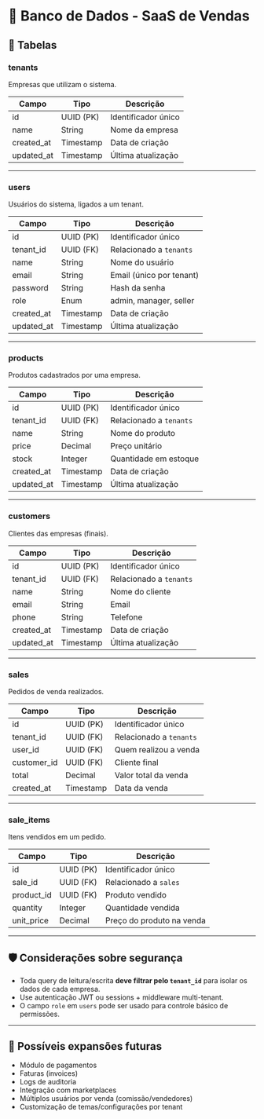 # 📘 Banco de Dados - SaaS de Vendas

## 🧱 Tabelas

### tenants
Empresas que utilizam o sistema.


| Campo        | Tipo       | Descrição               |
|--------------|------------|-------------------------|
| id           | UUID (PK)  | Identificador único     |
| name         | String     | Nome da empresa         |
| created_at   | Timestamp  | Data de criação         |
| updated_at   | Timestamp  | Última atualização      |

---

### users
Usuários do sistema, ligados a um tenant.

| Campo        | Tipo       | Descrição               |
|--------------|------------|-------------------------|
| id           | UUID (PK)  | Identificador único     |
| tenant_id    | UUID (FK)  | Relacionado a `tenants` |
| name         | String     | Nome do usuário         |
| email        | String     | Email (único por tenant)|
| password     | String     | Hash da senha           |
| role         | Enum       | admin, manager, seller  |
| created_at   | Timestamp  | Data de criação         |
| updated_at   | Timestamp  | Última atualização      |

---

### products
Produtos cadastrados por uma empresa.

| Campo        | Tipo       | Descrição               |
|--------------|------------|-------------------------|
| id           | UUID (PK)  | Identificador único     |
| tenant_id    | UUID (FK)  | Relacionado a `tenants` |
| name         | String     | Nome do produto         |
| price        | Decimal    | Preço unitário          |
| stock        | Integer    | Quantidade em estoque   |
| created_at   | Timestamp  | Data de criação         |
| updated_at   | Timestamp  | Última atualização      |

---

### customers
Clientes das empresas (finais).

| Campo        | Tipo       | Descrição               |
|--------------|------------|-------------------------|
| id           | UUID (PK)  | Identificador único     |
| tenant_id    | UUID (FK)  | Relacionado a `tenants` |
| name         | String     | Nome do cliente         |
| email        | String     | Email                   |
| phone        | String     | Telefone                |
| created_at   | Timestamp  | Data de criação         |
| updated_at   | Timestamp  | Última atualização      |

---

### sales
Pedidos de venda realizados.

| Campo        | Tipo       | Descrição               |
|--------------|------------|-------------------------|
| id           | UUID (PK)  | Identificador único     |
| tenant_id    | UUID (FK)  | Relacionado a `tenants` |
| user_id      | UUID (FK)  | Quem realizou a venda   |
| customer_id  | UUID (FK)  | Cliente final           |
| total        | Decimal    | Valor total da venda    |
| created_at   | Timestamp  | Data da venda           |

---

### sale_items
Itens vendidos em um pedido.

| Campo        | Tipo       | Descrição                   |
|--------------|------------|-----------------------------|
| id           | UUID (PK)  | Identificador único         |
| sale_id      | UUID (FK)  | Relacionado a `sales`       |
| product_id   | UUID (FK)  | Produto vendido             |
| quantity     | Integer    | Quantidade vendida          |
| unit_price   | Decimal    | Preço do produto na venda   |

---

## 🛡️ Considerações sobre segurança

- Toda query de leitura/escrita **deve filtrar pelo `tenant_id`** para isolar os dados de cada empresa.
- Use autenticação JWT ou sessions + middleware multi-tenant.
- O campo `role` em `users` pode ser usado para controle básico de permissões.

---

## 🔮 Possíveis expansões futuras

- Módulo de pagamentos
- Faturas (invoices)
- Logs de auditoria
- Integração com marketplaces
- Múltiplos usuários por venda (comissão/vendedores)
- Customização de temas/configurações por tenant

